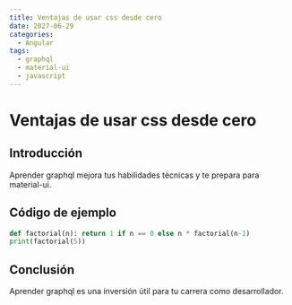 ```yaml
---
title: Ventajas de usar css desde cero
date: 2027-06-29
categories:
  - Angular
tags:
  - graphql
  - material-ui
  - javascript
---
```


# Ventajas de usar css desde cero

## Introducción

Aprender graphql mejora tus habilidades técnicas y te prepara para material-ui.

## Código de ejemplo

```python
def factorial(n): return 1 if n == 0 else n * factorial(n-1)
print(factorial(5))
```

## Conclusión

Aprender graphql es una inversión útil para tu carrera como desarrollador.